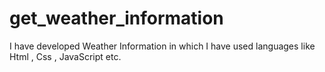 # get_weather_information
I have developed Weather Information in which I have used languages like Html , Css , JavaScript  etc.

